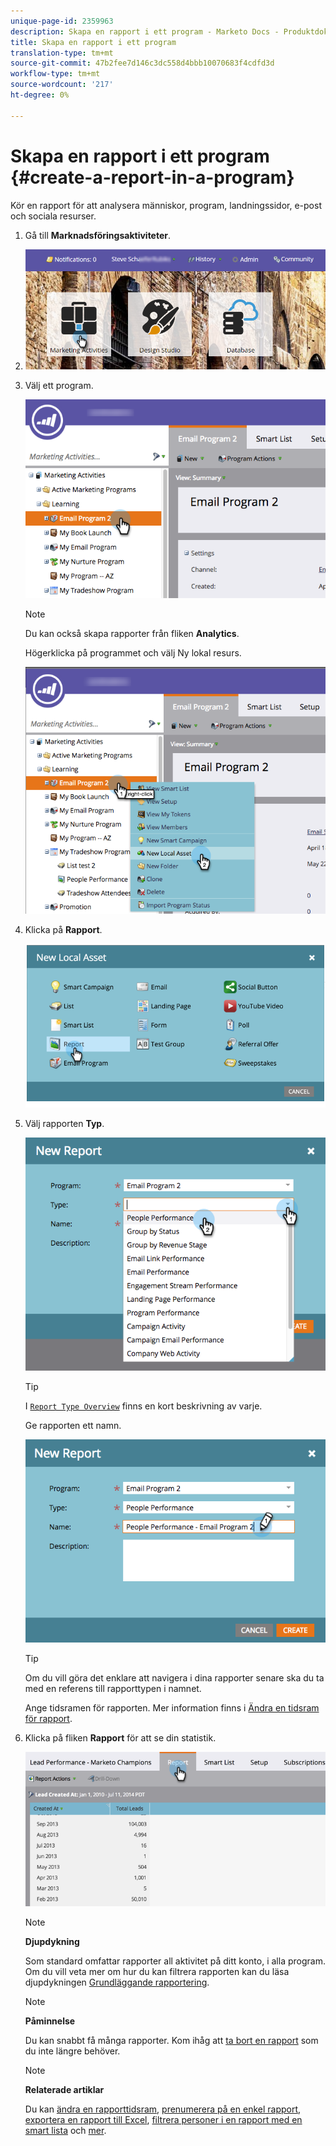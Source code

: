 ```yaml
---
unique-page-id: 2359963
description: Skapa en rapport i ett program - Marketo Docs - Produktdokumentation
title: Skapa en rapport i ett program
translation-type: tm+mt
source-git-commit: 47b2fee7d146c3dc558d4bbb10070683f4cdfd3d
workflow-type: tm+mt
source-wordcount: '217'
ht-degree: 0%

---
```



# Skapa en rapport i ett program {#create-a-report-in-a-program}

Kör en rapport för att analysera människor, program, landningssidor, e-post och sociala resurser.

1. Gå till **Marknadsföringsaktiviteter**.
1. ![](assets/login-marketing-activities.png)

1. Välj ett program.

   ![](assets/selectprogramreport.png)

   >[!NOTE]
   >
   >Du kan också skapa rapporter från fliken **Analytics**.

   Högerklicka på programmet och välj Ny lokal resurs.

   ![](assets/programrightclick-asset.png)

1. Klicka på **Rapport**.

   ![](assets/image2014-9-15-18-3a36-3a46.png)

1. Välj rapporten **Typ**.

   ![](assets/choosereport.png)

   >[!TIP]
   >
   >I [`Report Type Overview`](http://docs.marketo.com/display/DOCS/Report+Type+Overview) finns en kort beskrivning av varje.

   Ge rapporten ett namn.

   ![](assets/namereport.png)

   >[!TIP]
   >
   >Om du vill göra det enklare att navigera i dina rapporter senare ska du ta med en referens till rapporttypen i namnet.

   Ange tidsramen för rapporten. Mer information finns i [Ändra en tidsram för rapport](../../../../product-docs/reporting/basic-reporting/editing-reports/change-a-report-time-frame.md).

1. Klicka på fliken **Rapport** för att se din statistik.

   ![](assets/image2014-9-15-18-3a38-3a5.png)

   >[!NOTE]
   >
   >**Djupdykning**
   >
   >
   >Som standard omfattar rapporter all aktivitet på ditt konto, i alla program. Om du vill veta mer om hur du kan filtrera rapporten kan du läsa djupdykningen [Grundläggande rapportering](http://docs.marketo.com/display/docs/basic+reporting).

   >[!NOTE]
   >
   >**Påminnelse**
   >
   >
   >Du kan snabbt få många rapporter. Kom ihåg att [ta bort en rapport](../../../../product-docs/reporting/basic-reporting/report-activity/delete-a-report.md) som du inte längre behöver.

   >[!NOTE]
   >
   >**Relaterade artiklar**
   >
   >
   >Du kan [ändra en rapporttidsram](../../../../product-docs/reporting/basic-reporting/editing-reports/change-a-report-time-frame.md), [prenumerera på en enkel rapport](../../../../product-docs/reporting/basic-reporting/report-subscriptions/subscribe-to-a-basic-report.md), [exportera en rapport till Excel](../../../../product-docs/reporting/basic-reporting/report-activity/export-a-report-to-excel.md), [filtrera personer i en rapport med en smart lista](../../../../product-docs/reporting/basic-reporting/editing-reports/filter-people-in-a-report-with-a-smart-list.md) och [mer](http://docs.marketo.com/display/docs/basic+reporting).

